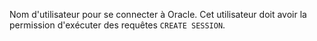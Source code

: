Nom d'utilisateur pour se connecter à Oracle. Cet utilisateur doit avoir la permission d'exécuter des requêtes `CREATE SESSION`.